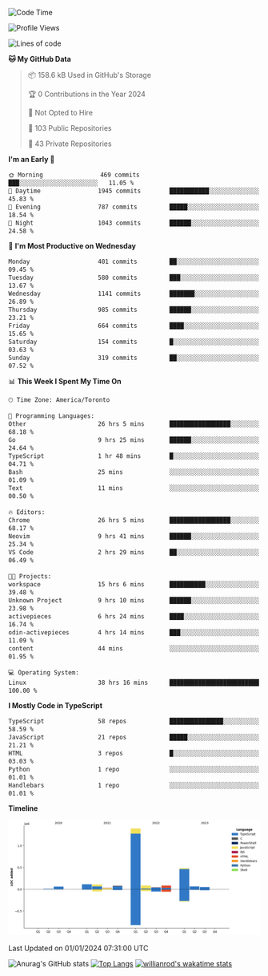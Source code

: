 <!--START_SECTION:waka-->
![Code Time](http://img.shields.io/badge/Code%20Time-1%2C005%20hrs%2010%20mins-blue)

![Profile Views](http://img.shields.io/badge/Profile%20Views-1-blue)

![Lines of code](https://img.shields.io/badge/From%20Hello%20World%20I%27ve%20Written-2.6%20million%20lines%20of%20code-blue)

**🐱 My GitHub Data** 

> 📦 158.6 kB Used in GitHub's Storage 
 > 
> 🏆 0 Contributions in the Year 2024
 > 
> 🚫 Not Opted to Hire
 > 
> 📜 103 Public Repositories 
 > 
> 🔑 43 Private Repositories 
 > 
**I'm an Early 🐤** 

```text
🌞 Morning                469 commits         ███░░░░░░░░░░░░░░░░░░░░░░   11.05 % 
🌆 Daytime                1945 commits        ███████████░░░░░░░░░░░░░░   45.83 % 
🌃 Evening                787 commits         █████░░░░░░░░░░░░░░░░░░░░   18.54 % 
🌙 Night                  1043 commits        ██████░░░░░░░░░░░░░░░░░░░   24.58 % 
```
📅 **I'm Most Productive on Wednesday** 

```text
Monday                   401 commits         ██░░░░░░░░░░░░░░░░░░░░░░░   09.45 % 
Tuesday                  580 commits         ███░░░░░░░░░░░░░░░░░░░░░░   13.67 % 
Wednesday                1141 commits        ███████░░░░░░░░░░░░░░░░░░   26.89 % 
Thursday                 985 commits         ██████░░░░░░░░░░░░░░░░░░░   23.21 % 
Friday                   664 commits         ████░░░░░░░░░░░░░░░░░░░░░   15.65 % 
Saturday                 154 commits         █░░░░░░░░░░░░░░░░░░░░░░░░   03.63 % 
Sunday                   319 commits         ██░░░░░░░░░░░░░░░░░░░░░░░   07.52 % 
```


📊 **This Week I Spent My Time On** 

```text
🕑︎ Time Zone: America/Toronto

💬 Programming Languages: 
Other                    26 hrs 5 mins       █████████████████░░░░░░░░   68.18 % 
Go                       9 hrs 25 mins       ██████░░░░░░░░░░░░░░░░░░░   24.64 % 
TypeScript               1 hr 48 mins        █░░░░░░░░░░░░░░░░░░░░░░░░   04.71 % 
Bash                     25 mins             ░░░░░░░░░░░░░░░░░░░░░░░░░   01.09 % 
Text                     11 mins             ░░░░░░░░░░░░░░░░░░░░░░░░░   00.50 % 

🔥 Editors: 
Chrome                   26 hrs 5 mins       █████████████████░░░░░░░░   68.17 % 
Neovim                   9 hrs 41 mins       ██████░░░░░░░░░░░░░░░░░░░   25.34 % 
VS Code                  2 hrs 29 mins       ██░░░░░░░░░░░░░░░░░░░░░░░   06.49 % 

🐱‍💻 Projects: 
workspace                15 hrs 6 mins       ██████████░░░░░░░░░░░░░░░   39.48 % 
Unknown Project          9 hrs 10 mins       ██████░░░░░░░░░░░░░░░░░░░   23.98 % 
activepieces             6 hrs 24 mins       ████░░░░░░░░░░░░░░░░░░░░░   16.74 % 
odin-activepieces        4 hrs 14 mins       ███░░░░░░░░░░░░░░░░░░░░░░   11.09 % 
content                  44 mins             ░░░░░░░░░░░░░░░░░░░░░░░░░   01.95 % 

💻 Operating System: 
Linux                    38 hrs 16 mins      █████████████████████████   100.00 % 
```

**I Mostly Code in TypeScript** 

```text
TypeScript               58 repos            ███████████████░░░░░░░░░░   58.59 % 
JavaScript               21 repos            █████░░░░░░░░░░░░░░░░░░░░   21.21 % 
HTML                     3 repos             █░░░░░░░░░░░░░░░░░░░░░░░░   03.03 % 
Python                   1 repo              ░░░░░░░░░░░░░░░░░░░░░░░░░   01.01 % 
Handlebars               1 repo              ░░░░░░░░░░░░░░░░░░░░░░░░░   01.01 % 
```



**Timeline**

![Lines of Code chart](https://raw.githubusercontent.com/wise-introvert/wise-introvert/master/assets/bar_graph.png)


 Last Updated on 01/01/2024 07:31:00 UTC
<!--END_SECTION:waka-->

![Anurag's GitHub stats](https://github-readme-stats.vercel.app/api?username=wise-introvert&count_private=true&show_icons=true)
[![Top Langs](https://github-readme-stats.vercel.app/api/top-langs/?username=wise-introvert&langs_count=10)](https://github.com/anuraghazra/github-readme-stats)
[![willianrod's wakatime stats](https://github-readme-stats.vercel.app/api/wakatime?username=wiseintrovert)](https://github.com/anuraghazra/github-readme-stats)
